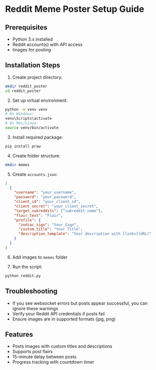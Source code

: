 # Reddit Meme Poster Setup Guide

## Prerequisites
- Python 3.x installed
- Reddit account(s) with API access
- Images for posting

## Installation Steps

1. Create project directory:
```bash
mkdir reddit_poster
cd reddit_poster
```

2. Set up virtual environment:
```bash
python -m venv venv
# On Windows:
venv\Scripts\activate
# On Mac/Linux:
source venv/bin/activate
```

3. Install required package:
```bash
pip install praw
```

4. Create folder structure:
```bash
mkdir memes
```

5. Create `accounts.json`:
```json
[
  {
    "username": "your_username",
    "password": "your_password",
    "client_id": "your_client_id",
    "client_secret": "your_client_secret",
    "target_subreddits": ["subreddit_name"],
    "flair_text": "Flair",
    "profile": {
      "zodiac_sign": "Your_Sign",
      "custom_title": "Your Title",
      "description_template": "Your description with [links](URL)"
    }
  }
]
```

6. Add images to `memes` folder

7. Run the script:
```bash
python reddit.py
```

## Troubleshooting

- If you see websocket errors but posts appear successful, you can ignore these warnings
- Verify your Reddit API credentials if posts fail
- Ensure images are in supported formats (jpg, png)

## Features
- Posts images with custom titles and descriptions
- Supports post flairs
- 15-minute delay between posts
- Progress tracking with countdown timer